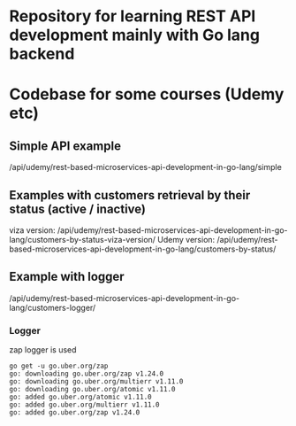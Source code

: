 # Repository for learning REST API development mainly with Go lang backend
# Codebase for some courses (Udemy etc)

## Simple API example
/api/udemy/rest-based-microservices-api-development-in-go-lang/simple

## Examples with customers retrieval by their status (active / inactive)
viza version: /api/udemy/rest-based-microservices-api-development-in-go-lang/customers-by-status-viza-version/
Udemy version: /api/udemy/rest-based-microservices-api-development-in-go-lang/customers-by-status/

## Example with logger
/api/udemy/rest-based-microservices-api-development-in-go-lang/customers-logger/
### Logger
zap logger is used
```
go get -u go.uber.org/zap
go: downloading go.uber.org/zap v1.24.0
go: downloading go.uber.org/multierr v1.11.0
go: downloading go.uber.org/atomic v1.11.0
go: added go.uber.org/atomic v1.11.0
go: added go.uber.org/multierr v1.11.0
go: added go.uber.org/zap v1.24.0
```
